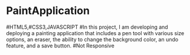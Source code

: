 # PaintApplication
#HTML5,#CSS3,JAVASCRIPT
#In this project, I am developing and deploying a painting application that includes a pen tool with various size options, an eraser, the ability to change the background color, an undo feature, and a save button.
#Not Responsive
